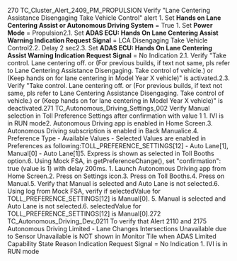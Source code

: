 270 TC_Cluster_Alert_2409_PM_PROPULSION Verify "Lane Centering Assistance Disengaging Take Vehicle Control" alert 1. Set **Hands on Lane Centering Assist or Autonomous Driving System** = True 1. Set **Power Mode** = Propulsion2.1. Set **ADAS ECU: Hands On Lane Centering Assist Warning Indication Request Signal** = LCA Disengaging Take Vehicle Control2.2. Delay 2 sec2.3. Set **ADAS ECU: Hands On Lane Centering Assist Warning Indication Request Signal** = No Indication 2.1. Verify "Take control. Lane centering off. or (For previous builds, if text not same, pls refer to Lane Centering Assistance Disengaging. Take control of vehicle.) or (Keep hands on for lane centering in Model Year X vehicle)" is activated.2.3. Verify "Take control. Lane centering off. or (For previous builds, if text not same, pls refer to Lane Centering Assistance Disengaging. Take control of vehicle.) or (Keep hands on for lane centering in Model Year X vehicle)" is deactivated.271 TC_Autonomous_Driving_Settings_002 Verify Manual selection in Toll Preference Settings after confirmation with value 1 1. IVI is in RUN mode2. Autonomous Driving app is enabled in Home Screen.3. Autonomous Driving subscription is enabled in Back Manualice.4. Preference Type - Available Values - Selected Values are enabled in Preferences as following:TOLL_PREFERENCE_SETTINGS[12] - Auto Lane[1], Manual[0] - Auto Lane[1]5. Express is shown as selected in Toll Booths option.6. Using Mock FSA, in getPreferenceChange(), set "confirmation": true (value is 1) with delay 200ms. 1. Launch Autonomous Driving app from Home Screen.2. Press on Settings icon.3. Press on Toll Booths.4. Press on Manual.5. Verify that Manual is selected and Auto Lane is not selected.6. Using log from Mock FSA, verify if selectedValue for TOLL_PREFERENCE_SETTINGS[12] is Manual[0]. 5. Manual is selected and Auto Lane is not selected.6. selectedValue for TOLL_PREFERENCE_SETTINGS[12] is Manual[0].272 TC_Autonomous_Driving_Dev_0211 To verify that Alert 2110 and 2175 Autonomous Driving Limited - Lane Changes Intersections Unavailable due to Sensor Unavailable is NOT shown in Monitor Tile when ADAS Limited Capability State Reason Indication Request Signal = No Indication 1. IVI is in RUN mode